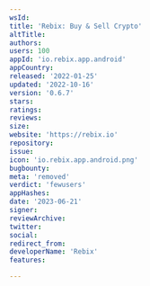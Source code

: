 ```yaml
---
wsId: 
title: 'Rebix: Buy & Sell Crypto'
altTitle: 
authors: 
users: 100
appId: 'io.rebix.app.android'
appCountry: 
released: '2022-01-25'
updated: '2022-10-16'
version: '0.6.7'
stars: 
ratings: 
reviews: 
size: 
website: 'https://rebix.io'
repository: 
issue: 
icon: 'io.rebix.app.android.png'
bugbounty: 
meta: 'removed'
verdict: 'fewusers'
appHashes: 
date: '2023-06-21'
signer: 
reviewArchive: 
twitter: 
social: 
redirect_from: 
developerName: 'Rebix'
features: 

---
```


